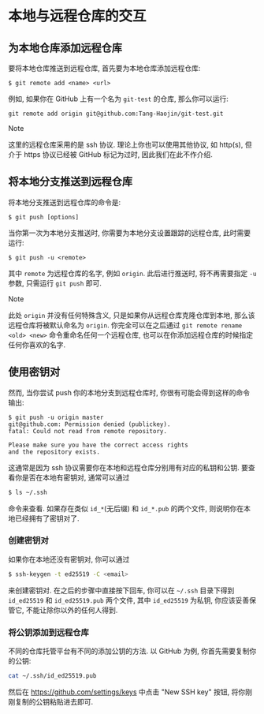 # 本地与远程仓库的交互

## 为本地仓库添加远程仓库

要将本地仓库推送到远程仓库, 首先要为本地仓库添加远程仓库:

```git
$ git remote add <name> <url>
```

例如, 如果你在 GitHub 上有一个名为 `git-test` 的仓库, 那么你可以运行: 

```git
git remote add origin git@github.com:Tang-Haojin/git-test.git
```

> [!NOTE]
> 这里的远程仓库采用的是 ssh 协议. 理论上你也可以使用其他协议, 如 http(s), 
> 但介于 https 协议已经被 GitHub 标记为过时, 因此我们在此不作介绍. 

## 将本地分支推送到远程仓库

将本地分支推送到远程仓库的命令是:

```git
$ git push [options]
```

当你第一次为本地分支推送时, 你需要为本地分支设置跟踪的远程仓库, 此时需要运行:

```git
$ git push -u <remote>
```

其中 `remote` 为远程仓库的名字, 例如 `origin`. 此后进行推送时, 将不再需要指定 `-u`
参数, 只需运行 `git push` 即可. 

> [!NOTE]
> 此处 `origin` 并没有任何特殊含义, 只是如果你从远程仓库克隆仓库到本地, 
> 那么该远程仓库将被默认命名为 `origin`. 你完全可以在之后通过 `git remote rename <old> <new>`
> 命令重命名任何一个远程仓库, 也可以在你添加远程仓库的时候指定任何你喜欢的名字. 

## 使用密钥对

然而, 当你尝试 push 你的本地分支到远程仓库时, 你很有可能会得到这样的命令输出:

```
$ git push -u origin master
git@github.com: Permission denied (publickey).
fatal: Could not read from remote repository.

Please make sure you have the correct access rights
and the repository exists.
```

这通常是因为 ssh 协议需要你在本地和远程仓库分别用有对应的私钥和公钥. 
要查看你是否在本地有密钥对, 通常可以通过

```bash
$ ls ~/.ssh
```

命令来查看. 如果存在类似 `id_*`(无后缀) 和 `id_*.pub` 的两个文件, 
则说明你在本地已经拥有了密钥对了. 

### 创建密钥对

如果你在本地还没有密钥对, 你可以通过

```bash
$ ssh-keygen -t ed25519 -C <email>
```

来创建密钥对. 在之后的步骤中直接按下回车, 你可以在 `~/.ssh` 目录下得到 `id_ed25519`
和 `id_ed25519.pub` 两个文件, 其中 `id_ed25519` 为私钥, 你应该妥善保管它, 
不能让除你以外的任何人得到. 

### 将公钥添加到远程仓库

不同的仓库托管平台有不同的添加公钥的方法. 以 GitHub 为例, 你首先需要复制你的公钥:

```bash
cat ~/.ssh/id_ed25519.pub
```

然后在 <https://github.com/settings/keys> 中点击 "New SSH key" 按钮, 
将你刚刚复制的公钥粘贴进去即可. 
